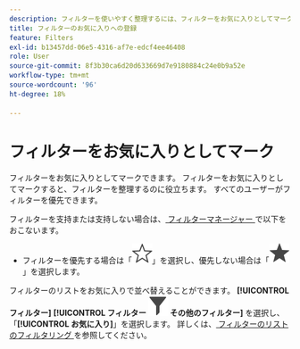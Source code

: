 ```yaml
---
description: フィルターを使いやすく整理するには、フィルターをお気に入りとしてマークする方法もあります。
title: フィルターのお気に入りへの登録
feature: Filters
exl-id: b13457dd-06e5-4316-af7e-edcf4ee46408
role: User
source-git-commit: 8f3b30ca6d20d633669d7e9180884c24e0b9a52e
workflow-type: tm+mt
source-wordcount: '96'
ht-degree: 18%

---
```


# フィルターをお気に入りとしてマーク

フィルターをお気に入りとしてマークできます。 フィルターをお気に入りとしてマークすると、フィルターを整理するのに役立ちます。 すべてのユーザーがフィルターを優先できます。

フィルターを支持または支持しない場合は、[ フィルターマネージャー ](/help/components/filters/manage-filters.md) で以下をおこないます。

* フィルターを優先する場合は「![ 星形 ](/help/assets/icons/StarOutline.svg)」を選択し、優先しない場合は「![ 星形 ](/help/assets/icons/Star.svg)」を選択します。

フィルターのリストをお気に入りで並べ替えることができます。 **[!UICONTROL フィルター]** **[!UICONTROL フィルター ![ パネルから ](/help/assets/icons/Filter.svg) その他のフィルター]** を選択し、「**[!UICONTROL お気に入り]**」を選択します。 詳しくは、[ フィルターのリストのフィルタリング ](/help/components/filters/filters-filter.md) を参照してください。
